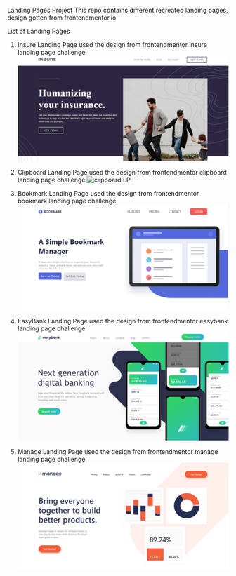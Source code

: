Landing Pages Project
    This repo contains different recreated landing pages, design gotten from frontendmentor.io



List of Landing Pages

1.  Insure Landing Page 
        used the design from frontendmentor insure landing page challenge
        ![insure LP](./images/insurelp/insurelp.png)

2.  Clipboard Landing Page 
        used the design from frontendmentor clipboard landing page challenge
        ![clipboard LP](./images/clipoard/clipboard.png)

3.  Bookmark Landing Page 
        used the design from frontendmentor bookmark landing page challenge
        ![bookmark LP](./images/bookmark/bookmarklp.png)

4.  EasyBank Landing Page 
        used the design from frontendmentor easybank landing page challenge
        ![easybank LP](./images/easybank/easybanklp.png)

5.  Manage Landing Page 
        used the design from frontendmentor manage landing page challenge
        ![manage LP](./images/manage/managelp.png)